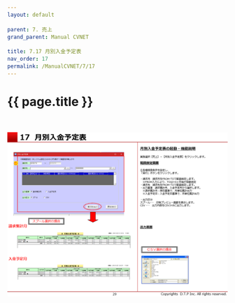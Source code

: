 ```yaml
---
layout: default

parent: 7. 売上
grand_parent: Manual CVNET

title: 7.17 月別入金予定表
nav_order: 17
permalink: /ManualCVNET/7/17
---
```


# {{ page.title }} <br/><br/>

<a href="/img/Uriage/Uriage30.PNG" target="_blank">
<img src="/img/Uriage/Uriage30.PNG" alt="login image"></a>





